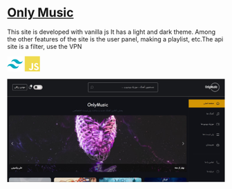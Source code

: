 # [Only Music](https://onlymusic.iran.liara.run/index.html)
This site is developed with vanilla js It has a light and dark theme. Among the other features of the site is the user panel, making a playlist, etc.The api site is a filter, use the VPN

<p align="left">
<a href="https://tailwindcss.com/" target="_blank" rel="noreferrer"><img
          src="https://raw.githubusercontent.com/MahdiRazzaghi808/MahdiRazzaghi808/0c120fe09a295c143df51dd2871fd09c736fd838/tailwindcss.svg"
          width="36" height="36" alt="tailwindcss" /></a>
  <a href="https://developer.mozilla.org/en-US/docs/Web/JavaScript" target="_blank" rel="noreferrer"><img
          src="https://raw.githubusercontent.com/MahdiRazzaghi808/MahdiRazzaghi808/463481dbf00d1cb38c3f80dbb6023b23ae32278c/javascript-colored.svg"
          width="36" height="36" alt="Javascript" /></a>
</p>

<img src='https://github.com/MahdiRazzaghi808/MahdiRazzaghi808/blob/main/only%20Music.jpg?raw=true' />
